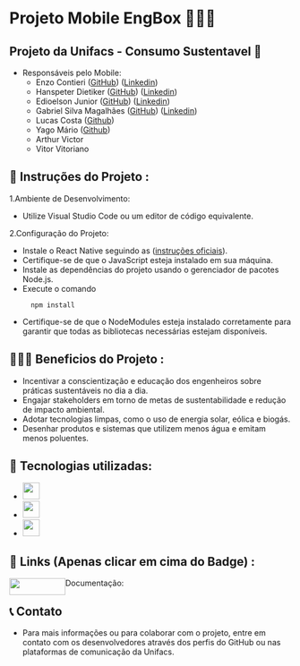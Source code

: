 # Projeto Mobile EngBox 👨🏼‍🏭

## Projeto da Unifacs - Consumo Sustentavel 🌱
- Responsáveis pelo Mobile: 
  - Enzo Contieri ([GitHub](https://github.com/enzocontieri)) ([Linkedin](https://www.linkedin.com/in/enzo-contieri-b1578326b/))
  - Hanspeter Dietiker ([GitHub](https://github.com/hanspeterdietiker)) ([Linkedin](https://www.linkedin.com/in/hanspeterdietiker/))
  - Edioelson Junior ([GitHub](https://github.com/DeveloperEdd)) ([Linkedin](https://www.linkedin.com/in/edioelson/))
  - Gabriel Silva Magalhães ([GitHub](https://github.com/Gabrielsilvamagalhaes)) ([Linkedin](https://www.linkedin.com/in/gabriel-smagalhaes32/))
  - Lucas Costa ([Github](https://github.com/luketao17))
  - Yago Mário ([Github](https://github.com/yagooc1))
  - Arthur Victor
  - Vitor Vitoriano

## 📂 Instruções do Projeto :
1.Ambiente de Desenvolvimento:

- Utilize Visual Studio Code ou um editor de código equivalente.

2.Configuração do Projeto:
 - Instale o React Native seguindo as ([instruções oficiais](https://reactnative.dev/docs/environment-setup)).
 - Certifique-se de que o JavaScript esteja instalado em sua máquina.
 - Instale as dependências do projeto usando o gerenciador de pacotes Node.js.
 - Execute o comando
   ```TERMINAL
     npm install
     ```
 - Certifique-se de que o NodeModules esteja instalado corretamente para garantir que todas as bibliotecas necessárias estejam disponíveis.
   
## 👨🏻‍💻 Beneficios do Projeto :
- Incentivar a conscientização e educação dos engenheiros sobre práticas sustentáveis no dia a dia.
- Engajar stakeholders em torno de metas de sustentabilidade e redução de impacto ambiental.
- Adotar tecnologias limpas, como o uso de energia solar, eólica e biogás.
- Desenhar produtos e sistemas que utilizem menos água e emitam menos poluentes.
  
## 🔧 Tecnologias utilizadas:
- <img widtg="80" height="30" src="https://img.shields.io/badge/react_native-%2320232a.svg?style=for-the-badge&logo=react&logoColor=%2361DAFB"/>
- <img widtg="80" height="30" src="https://img.shields.io/badge/tailwindcss-%2338B2AC.svg?style=for-the-badge&logo=tailwind-css&logoColor=white"/>
- <img widtg="80" height="30" src="https://img.shields.io/badge/typescript-%23007ACC.svg?style=for-the-badge&logo=typescript&logoColor=white"/>

## 🔗 Links (Apenas clicar em cima do Badge) :
Documentação: <a style="float:left" href="https://a30.gitbook.io/eng-box-app" target="_blank">
    <img width="100" height="30" src="https://github.com/hanspeterdietiker/A3-Project-Unifacs/assets/126719678/2b766c01-9f85-4002-9370-292fa840bd06">
</a>

## 📞 Contato
- Para mais informações ou para colaborar com o projeto, entre em contato com os desenvolvedores através dos perfis do GitHub ou nas plataformas de comunicação da Unifacs.


